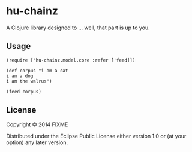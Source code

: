 # hu-chainz

A Clojure library designed to ... well, that part is up to you.

## Usage

    (require ['hu-chainz.model.core :refer ['feed]])

    (def corpus "i am a cat
    i am a dog
    i am the walrus")

    (feed corpus)


## License

Copyright © 2014 FIXME

Distributed under the Eclipse Public License either version 1.0 or (at
your option) any later version.
